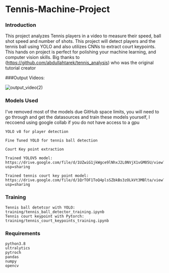 # Tennis-Machine-Project
### Introduction
This project analyzes Tennis players in a video to measure their speed, ball shot speed and number of shots. This project will detect players and the tennis ball using YOLO and also utilizes CNNs to extract court keypoints. This hands on project is perfect for polishing your machine learning, and computer vision skills.
Big thanks to (https://github.com/abdullahtarek/tennis_analysis) who was the original tutorial creator

###Output Videos:

![output_video(2)](https://github.com/user-attachments/assets/e60422f8-e8bc-4721-afb1-24e60c8d5ea6)

### Models Used

I've removed most of the models due GitHub space limits, you will need to go through and get the datasources and train these models yourself, I reccoend using google collab if you do not have access to a gpu

    YOLO v8 for player detection

    Fine Tuned YOLO for tennis ball detection

    Court Key point extraction

    Trained YOLOV5 model: https://drive.google.com/file/d/1UZwiG1jkWgce9lNhxJ2L0NVjX1vGM05U/view?usp=sharing

    Trained tennis court key point model: https://drive.google.com/file/d/1QrTOF1ToQ4plsSZbkBs3zOLkVt3MBlta/view?usp=sharing

### Training

    Tennis ball detetcor with YOLO: training/tennis_ball_detector_training.ipynb
    Tennis court keypoint with Pytorch: training/tennis_court_keypoints_training.ipynb

### Requirements

    python3.8
    ultralytics
    pytroch
    pandas
    numpy
    opencv

